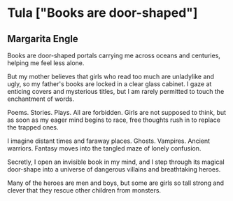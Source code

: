 # Tula ["Books are door-shaped"]
## Margarita Engle
Books are door-shaped
portals
carrying me
across oceans
and centuries,
helping me feel
less alone.

But my mother believes
that girls who read too much
are unladylike
and ugly,
so my father's books are locked
in a clear glass cabinet. I gaze
at enticing covers
and mysterious titles,
but I am rarely permitted
to touch
the enchantment
of words.

Poems.
Stories.
Plays.
All are forbidden.
Girls are not supposed to think,
but as soon as my eager mind
begins to race, free thoughts
rush in
to replace
the trapped ones.

I imagine distant times
and faraway places.
Ghosts.
Vampires.
Ancient warriors.
Fantasy moves into
the tangled maze
of lonely confusion.

Secretly, I open
an invisible book in my mind,
and I step
through its magical door-shape
into a universe
of dangerous villains
and breathtaking heroes.

Many of the heroes are men
and boys, but some are girls
so tall
strong
and clever
that they rescue other children
from monsters.